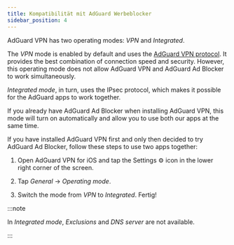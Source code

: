 ```yaml
---
title: Kompatibilität mit AdGuard Werbeblocker
sidebar_position: 4
---
```


AdGuard VPN has two operating modes: *VPN* and *Integrated*.

The *VPN* mode is enabled by default and uses the [AdGuard VPN protocol](/general/adguard-vpn-protocol). It provides the best combination of connection speed and security. However, this operating mode does not allow AdGuard VPN and AdGuard Ad Blocker to work simultaneously.

*Integrated mode*, in turn, uses the IPsec protocol, which makes it possible for the AdGuard apps to work together.

If you already have AdGuard Ad Blocker when installing AdGuard VPN, this mode will turn on automatically and allow you to use both our apps at the same time.

If you have installed AdGuard VPN first and only then decided to try AdGuard Ad Blocker, follow these steps to use two apps together:

1. Open AdGuard VPN for iOS and tap the Settings ⚙ icon in the lower right corner of the screen.

2. Tap *General* → *Operating mode*.

3. Switch the mode from *VPN* to *Integrated*. Fertig!

:::note

In *Integrated mode*, *Exclusions* and *DNS server* are not available.

:::
